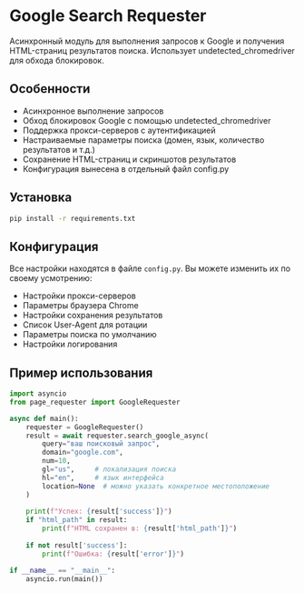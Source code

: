 # Google Search Requester

Асинхронный модуль для выполнения запросов к Google и получения HTML-страниц результатов поиска.
Использует undetected_chromedriver для обхода блокировок.

## Особенности

- Асинхронное выполнение запросов
- Обход блокировок Google с помощью undetected_chromedriver
- Поддержка прокси-серверов с аутентификацией
- Настраиваемые параметры поиска (домен, язык, количество результатов и т.д.)
- Сохранение HTML-страниц и скриншотов результатов
- Конфигурация вынесена в отдельный файл config.py

## Установка

```bash
pip install -r requirements.txt
```

## Конфигурация

Все настройки находятся в файле `config.py`. Вы можете изменить их по своему усмотрению:

- Настройки прокси-серверов
- Параметры браузера Chrome
- Настройки сохранения результатов
- Список User-Agent для ротации
- Параметры поиска по умолчанию
- Настройки логирования

## Пример использования

```python
import asyncio
from page_requester import GoogleRequester

async def main():
    requester = GoogleRequester()
    result = await requester.search_google_async(
        query="ваш поисковый запрос",
        domain="google.com",
        num=10,
        gl="us",     # локализация поиска
        hl="en",     # язык интерфейса
        location=None  # можно указать конкретное местоположение
    )
    
    print(f"Успех: {result['success']}")
    if "html_path" in result:
        print(f"HTML сохранен в: {result['html_path']}")
    
    if not result['success']:
        print(f"Ошибка: {result['error']}")

if __name__ == "__main__":
    asyncio.run(main()) 